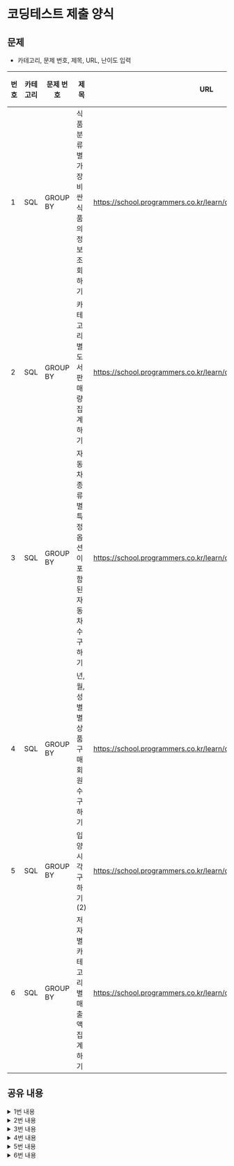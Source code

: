 # 코딩테스트 제출 양식

## 문제
* 카테고리, 문제 번호, 제목, URL, 난이도 입력

|번호|카테고리|문제 번호|제목|URL|난이도|
|---|---|---|---|---|---|
|1|SQL|GROUP BY|식품분류별 가장 비싼 식품의 정보 조회하기|https://school.programmers.co.kr/learn/courses/30/lessons/131116|4|
|2|SQL|GROUP BY|카테고리별 도서 판매량 집계하기|https://school.programmers.co.kr/learn/courses/30/lessons/144855|3|
|3|SQL|GROUP BY|자동차 종류별 특정 옵션이 포함된 자동차 수 구하기|https://school.programmers.co.kr/learn/courses/30/lessons/151137|2|
|4|SQL|GROUP BY|년,월,성별 별 상품 구매 회원 수 구하기|https://school.programmers.co.kr/learn/courses/30/lessons/131532|4|
|5|SQL|GROUP BY|입양 시각 구하기(2)|https://school.programmers.co.kr/learn/courses/30/lessons/59413|4|
|6|SQL|GROUP BY|저자별 카테고리별 매출액 집계하기|https://school.programmers.co.kr/learn/courses/30/lessons/144856|4|

## 공유 내용
  
<details>
<summary>1번 내용</summary>
<div markdown="1">

  ```python
  #코드 공유
  ## 주석 필수
SELECT CATEGORY, 
       PRICE AS MAX_PRICE,
       PRODUCT_NAME
FROM FOOD_PRODUCT
# 아래 조건절이 핵심
# WHERE절 속 서브쿼리 확인
# (1) CATEGORY별로 묶어 가장 높은 가격을 추출하고 해당 가격을 추출
# (2) 식품분류가 4가지에 해당하는 것만 추출
WHERE PRICE IN 
      (SELECT MAX(PRICE)
      FROM FOOD_PRODUCT
      GROUP BY CATEGORY) AND 
      CATEGORY IN
      ('과자', '국', '김치', '식용유')
ORDER BY MAX_PRICE DESC

  ```

</div>
</details>


<details>
<summary>2번 내용</summary>
<div markdown="1">

  ```python
  #코드 공유
  ## 주석 필수
SELECT A.CATEGORY as CATEGORY,
       SUM(B.SALES) as TOTAL_SALES
FROM BOOK as A 
     INNER JOIN BOOK_SALES AS B ON A.BOOK_ID = B.BOOK_ID
WHERE LEFT(B.SALES_DATE, 7) = '2022-01'
GROUP BY A.CATEGORY
ORDER BY A.CATEGORY ASC

  ```

</div>
</details>

<details>
<summary>3번 내용</summary>
<div markdown="1">

  ```python
  #코드 공유
  ## 주석 필수
SELECT CAR_TYPE,
       COUNT(CAR_ID) AS CARS
FROM CAR_RENTAL_COMPANY_CAR
# RECEXP 함수 기억하기
# 아래 구문 --> 컬럼에 시트가 포함된 모든 레코드 출력
# ex) WHERE OPTIONS REGEXP '가|나|다'
# 컬럼에 '가' 또는 '나' 또는 '다'를 모함한 레코드 모두 출력
WHERE OPTIONS REGEXP '시트'
GROUP BY CAR_TYPE
ORDER BY CAR_TYPE ASC

  ```

</div>
</details>


<details>
<summary>4번 내용</summary>
<div markdown="1">

  ```python
  #코드 공유
  ## 주석 필수
# YEAR(), MONTH() 
# 날짜 형식에서 연, 월만 추출하는 함수 확인하기
SELECT YEAR(A.SALES_DATE) AS YEAR,
       MONTH(A.SALES_DATE) AS MONTH,
       B.GENDER AS GENDER,
       # 고유한 USER_ID를 갖는 회원만 세기!
       COUNT(DISTINCT A.USER_ID) AS USERS
FROM ONLINE_SALE AS A
     INNER JOIN USER_INFO AS B ON A.USER_ID = B.USER_ID
# 문제 잘 읽기
# 성별 정보가 없는 경우 결과에서 제외 조건 있음
WHERE GENDER IS NOT NULL
GROUP BY YEAR, MONTH, GENDER
ORDER BY YEAR, MONTH, GENDER

  ```

</div>
</details>


<details>
<summary>5번 내용</summary>
<div markdown="1">

  ```python
  #코드 공유
  ## 주석 필수
# 그냥 단순하게 DATETIME 시간 기준으로 GROUP BY하면
# 0-23시까지가 아닌 7시-19까지의 시간만 나오게 된다
# 따라서 SET이라는 함수를 사용하여 데이터베이스에 없는 시간까지 만들어야 한다
# 아래 구문은 HOUR 변수에 -1을 넣어준다는 뜻
# 결론적으로는 HOUR 변수를 -1로 선언하면서 22까지 +1까지 더해주었다.
# -1부터 더했기 때문에 0부터 23까지 생성이 됨
SET @HOUR = -1;
SELECT (@HOUR := @HOUR +1) AS HOUR,
       (SELECT COUNT(HOUR(DATETIME))
        FROM ANIMAL_OUTS
        WHERE HOUR(DATETIME)=@HOUR) AS COUNT
FROM ANIMAL_OUTS
WHERE @HOUR < 23;

  ```
</div>
</details>


<details>
<summary>6번 내용</summary>
<div markdown="1">

  ```python
  #코드 공유
  ## 주석 필수
SELECT A.AUTHOR_ID,
       A.AUTHOR_NAME, 
       B.CATEGORY,
       # SUM 함수를 더해주는 것 잊지말기
       # 판매가 * 판매량의 합을 구하는 것이기에
       SUM(B.PRICE * BA.SALES) AS TOTAL_SALES
# 3개 테이블 조인하기
FROM BOOK AS B 
     INNER JOIN AUTHOR AS A ON B.AUTHOR_ID = A.AUTHOR_ID
     INNER JOIN BOOK_SALES AS BA ON B.BOOK_ID = BA.BOOK_ID
WHERE LEFT(BA.SALES_DATE, 7) = '2022-01'
GROUP BY AUTHOR_ID, CATEGORY
ORDER BY AUTHOR_ID, CATEGORY DESC
  ```

</div>
</details>
